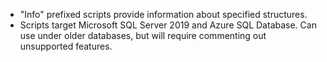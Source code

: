 * "Info" prefixed scripts provide information about specified structures.
* Scripts target Microsoft SQL Server 2019 and Azure SQL Database.  Can use under older databases, but will require commenting out unsupported features.
